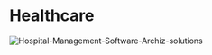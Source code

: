 # Healthcare
![Hospital-Management-Software-Archiz-solutions](https://user-images.githubusercontent.com/73429989/98445592-72a46f00-213e-11eb-9933-1354dc236170.jpg)
